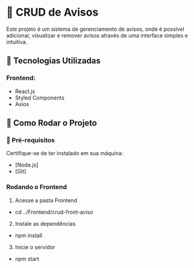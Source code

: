 # 📢 CRUD de Avisos

Este projeto é um sistema de gerenciamento de avisos, onde é possível adicionar, visualizar e remover avisos através de uma interface simples e intuitiva.

## 📌 Tecnologias Utilizadas

### Frontend:
- React.js
- Styled Components
- Axios



## 🚀 Como Rodar o Projeto

### 🔧 Pré-requisitos
Certifique-se de ter instalado em sua máquina:
- [Node.js]
- [Git]

### Rodando o Frontend
1. Acesse a pasta Frontend
- cd ../Frontend/crud-front-aviso
2. Instale as dependências
- npm install
3. Inicie o servidor
- npm start



